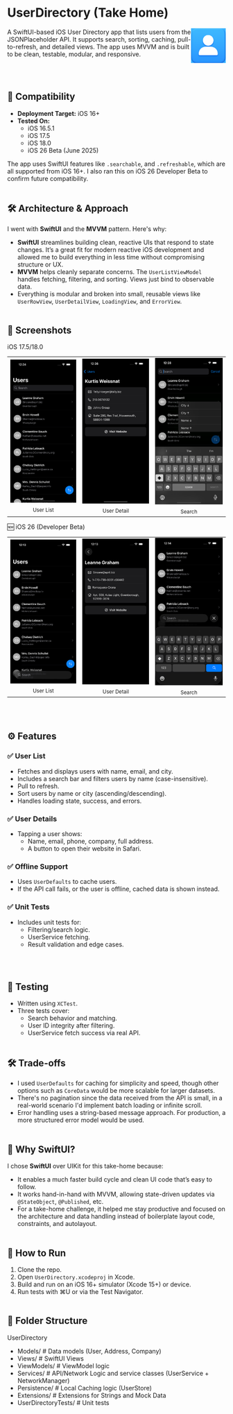 # UserDirectory (Take Home)

<img src="/UserDirectory/Assets.xcassets/AppIcon.appiconset/1024X1024UserDirectory11.png" width="80" alt="App Icon" align="right">


A SwiftUI-based iOS User Directory app that lists users from the JSONPlaceholder API. It supports search, sorting, caching, pull-to-refresh, and detailed views. The app uses MVVM and is built to be clean, testable, modular, and responsive.


<br><br>

## 📱 Compatibility

- **Deployment Target:** iOS 16+
- **Tested On:**
  - iOS 16.5.1
  - iOS 17.5
  - iOS 18.0
  - iOS 26 Beta (June 2025)

The app uses SwiftUI features like `.searchable`, and `.refreshable`, which are all supported from iOS 16+. I also ran this on iOS 26 Developer Beta to confirm future compatibility.
<br><br>

## 🛠️ Architecture & Approach

I went with **SwiftUI** and the **MVVM** pattern. Here's why:

- **SwiftUI** streamlines building clean, reactive UIs that respond to state changes. It’s a great fit for modern reactive iOS development and allowed me to build everything in less time without compromising structure or UX.
- **MVVM** helps cleanly separate concerns. The `UserListViewModel` handles fetching, filtering, and sorting. Views just bind to observable data.
- Everything is modular and broken into small, reusable views like `UserRowView`, `UserDetailView`, `LoadingView`, and `ErrorView`.
<br><br>

## 📸 Screenshots

iOS 17.5/18.0
<table>
  <tr>
    <td align="center">
      <img src="Screenshots/UserDirectory_SC1_Dark.png" width="200"/>
      <br><sub>User List</sub>
    </td>
    <td align="center">
      <img src="Screenshots/UserDirectory_Details_Dark.png" width="200"/>
      <br><sub>User Detail</sub>
    </td>
    <td align="center">
      <img src="Screenshots/UserDirectory_Search.png"  width="200"/>
      <br><sub>Search</sub>
    </td>
  </tr>
</table>

 🆕 iOS 26 (Developer Beta)

<table>
  <tr>
    <td align="center">
      <img src="Screenshots/iOS26_Screenshots/UserDirectory_SC1_iOS_26.png" width="200"/>
      <br><sub>User List</sub>
    </td>
    <td align="center">
      <img src="Screenshots/iOS26_Screenshots/UserDirectory_Details_iOS_26.png" width="200"/>
      <br><sub>User Detail</sub>
    </td>
    <td align="center">
      <img src="Screenshots/iOS26_Screenshots/UserDirectory_SC2_iOS_26.png"width="200"/>
      <br><sub>Search</sub>
    </td>
  </tr>
</table>

<br><br>

## ⚙️ Features

### ✅ User List
- Fetches and displays users with name, email, and city.
- Includes a search bar and filters users by name (case-insensitive).
- Pull to refresh.
- Sort users by name or city (ascending/descending).
- Handles loading state, success, and errors.

### ✅ User Details
- Tapping a user shows:
  - Name, email, phone, company, full address.
  - A button to open their website in Safari.

### ✅ Offline Support
- Uses `UserDefaults` to cache users.
- If the API call fails, or the user is offline, cached data is shown instead.

### ✅ Unit Tests
- Includes unit tests for:
  - Filtering/search logic.
  - UserService fetching.
  - Result validation and edge cases.

<br><br>

## 🧪 Testing

- Written using `XCTest`.
- Three tests cover:
  - Search behavior and matching.
  - User ID integrity after filtering.
  - UserService fetch success via real API.
<br><br>

## 🛠️ Trade-offs

- I used `UserDefaults` for caching for simplicity and speed, though other options such as `CoreData` would be more scalable for larger datasets.
- There's no pagination since the data received from the API is small, in a real-world scenario I'd implement batch loading or infinite scroll.
- Error handling uses a string-based message approach. For production, a more structured error model would be used.
<br><br>

## 📱 Why SwiftUI?

I chose **SwiftUI** over UIKit for this take-home because:

- It enables a much faster build cycle and clean UI code that’s easy to follow.
- It works hand-in-hand with MVVM, allowing state-driven updates via `@StateObject`, `@Published`, etc.
- For a take-home challenge, it helped me stay productive and focused on the architecture and data handling instead of boilerplate layout code, constraints, and autolayout.
<br><br>

## 🚀 How to Run

1. Clone the repo.
2. Open `UserDirectory.xcodeproj` in Xcode.
3. Build and run on an iOS 16+ simulator (Xcode 15+) or device.
4. Run tests with ⌘U or via the Test Navigator.
<br><br>

## 📂 Folder Structure
UserDirectory
- Models/ # Data models (User, Address, Company)
- Views/ # SwiftUI Views
- ViewModels/ # ViewModel logic
- Services/ # API/Network Logic and service classes (UserService + NetworkManager)
- Persistence/ # Local Caching logic (UserStore)
- Extensions/ # Extensions for Strings and Mock Data
- UserDirectoryTests/ # Unit tests


